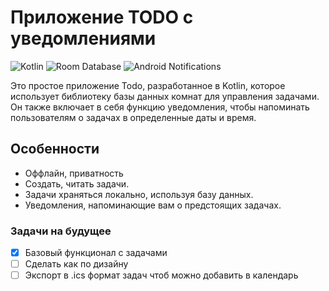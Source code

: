 
# Приложение TODO с уведомлениями

![Kotlin](https://img.shields.io/badge/Kotlin-orange)
![Room Database](https://img.shields.io/badge/Room%20Database-blue)
![Android Notifications](https://img.shields.io/badge/Notifications-Yes-green)

Это простое приложение Todo, разработанное в Kotlin, которое использует библиотеку базы данных комнат для управления задачами. Он также включает в себя функцию уведомления, чтобы напоминать пользователям о задачах в определенные даты и время.

## Особенности

- Оффлайн, приватность
- Создать, читать задачи.
- Задачи храняться локально, используя базу данных.
- Уведомления, напоминающие вам о предстоящих задачах.

### Задачи на будущее

- [x] Базовый функционал с задачами
- [ ] Сделать как по дизайну
- [ ] Экспорт в .ics формат задач чтоб можно добавить в календарь